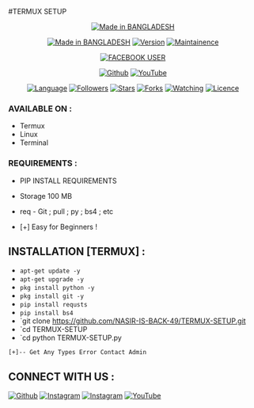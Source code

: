 #TERMUX SETUP
<p align="center">
<a href="https://github.com/NASIR-IS-BACK-49/SH-CR3K"><img title="Made in BANGLADESH" src="https://img.shields.io/badge/MADE%20IN-BANGLADESHI-SCRIPT?colorA=%23ff8100&colorB=%23017e40&colorC=%23ff0000&style=for-the-badge"></a>
</p>
<p align="center">
<a href="https://github.com/NASIR-IS-BACK-49/SH-CR3K"><img title="Made in BANGLADESH" src="https://img.shields.io/badge/Tool-FACEBOOK.svg"></a>
<a href="https://github.com/NASIR-IS-BACK-49/SH-CR3K"><img title="Version" src="https://img.shields.io/badge/Version-1.0-green.svg?style=flat-square"></a>
<a href="https://github.com/NASIR-IS-BACK-49/SH-CR3K"><img title="Maintainence" src="https://img.shields.io/badge/Maintained%3F-yes-green.svg"></a>
</p>
<p align="center">
<a href="https://github.com/NASIR-IS-BACK-49/"><img title="FACEBOOK USER" src="IMG.png"></a>
</p>
<p align="center">
<a href="https://github.com/NASIR-IS-BACK-49/SH-CR3K"><img title="Github" src="https://img.shields.io/badge/H4Ck3R-SHANTO-brightgreen?style=for-the-badge&logo=github"></a>
<a href="https://youtube.com/c/NASIR VAU CYBER 49"><img title="YouTube" src="https://img.shields.io/badge/YouTube-H4Ck3R-red?style=for-the-badge&logo=Youtube"></a>
</p>
<p align="center">
<a href="https://github.com/NASIR-IS-BACK-49"><img title="Language" src="https://img.shields.io/badge/Made%20with-Bash-1f425f.svg?v=103"></a>
<a href="https://github.com/NASIR-IS-BACK-49"><img title="Followers" src="https://img.shields.io/github/followers/Dark-Cyber-07?color=blue&style=flat-square"></a>
<a href="https://github.com/NASIR-IS-BACK-49"><img title="Stars" src="https://img.shields.io/github/stars/Dark-Cyber-07/Termux-banner?color=red&style=flat-square"></a>
<a href="https://github.com/NASIR-IS-BACK-49"><img title="Forks" src="https://img.shields.io/github/forks/Dark-Cyber-07/Termux-banner?color=red&style=flat-square"></a>
<a href="https://github.com/NASIR-IS-BACK-49"><img title="Watching" src="https://img.shields.io/github/watchers/Dark-Cyber-07/Termux-banner?label=Watchers&color=blue&style=flat-square"></a>
<a href="https://github.com/NASIR-IS-BACK-49"><img title="Licence" src="https://img.shields.io/badge/License-MIT-blue.svg"></a>
</p>

### AVAILABLE ON :

* Termux
* Linux
* Terminal

### REQUIREMENTS :
* PIP INSTALL REQUIREMENTS
* Storage 100 MB
* req - Git ; pull ; py ; bs4 ; etc


* [+] Easy for Beginners !

## INSTALLATION [TERMUX] :

* `apt-get update -y`
* `apt-get upgrade -y`
* `pkg install python -y`
* `pkg install git -y`
* `pip install requsts`
* `pip install bs4`
* `git clone https://github.com/NASIR-IS-BACK-49/TERMUX-SETUP.git
* `cd TERMUX-SETUP
* `cd python TERMUX-SETUP.py 

```
[+]-- Get Any Types Error Contact Admin  
```
## CONNECT WITH US :

<a href="https://github.com/NASIR-IS-BACK-49"><img title="Github" src="https://img.shields.io/badge/NVC-NASIR-brightgreen?style=for-the-badge&logo=github"></a>
[![Instagram](https://img.shields.io/badge/WEBSITE-VISIT-yellow?style=for-the-badge&logo=blogger)](https://www.facebook.com/TERA.REAL.PAPA.HACKE.CODE.NC49)
[![Instagram](https://img.shields.io/badge/TELEGRAM-CHANNEL-red?style=for-the-badge&logo=telegram)](https://t.me/nvc_nasir_cyber)
<a href="https://rebrand.ly/7elzgww"><img title="YouTube" src="https://img.shields.io/badge/NASIR VAU CYBER 49-red?style=for-the-badge&logo=Youtube"></a>
